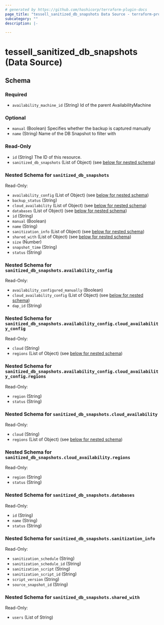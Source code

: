 ```yaml
---
# generated by https://github.com/hashicorp/terraform-plugin-docs
page_title: "tessell_sanitized_db_snapshots Data Source - terraform-provider-tessell"
subcategory: ""
description: |-
  
---
```


# tessell_sanitized_db_snapshots (Data Source)





<!-- schema generated by tfplugindocs -->
## Schema

### Required

- `availability_machine_id` (String) Id of the parent AvailabilityMachine

### Optional

- `manual` (Boolean) Specifies whether the backup is captured manually
- `name` (String) Name of the DB Snapshot to filter with

### Read-Only

- `id` (String) The ID of this resource.
- `sanitized_db_snapshots` (List of Object) (see [below for nested schema](#nestedatt--sanitized_db_snapshots))

<a id="nestedatt--sanitized_db_snapshots"></a>
### Nested Schema for `sanitized_db_snapshots`

Read-Only:

- `availability_config` (List of Object) (see [below for nested schema](#nestedobjatt--sanitized_db_snapshots--availability_config))
- `backup_status` (String)
- `cloud_availability` (List of Object) (see [below for nested schema](#nestedobjatt--sanitized_db_snapshots--cloud_availability))
- `databases` (List of Object) (see [below for nested schema](#nestedobjatt--sanitized_db_snapshots--databases))
- `id` (String)
- `manual` (Boolean)
- `name` (String)
- `sanitization_info` (List of Object) (see [below for nested schema](#nestedobjatt--sanitized_db_snapshots--sanitization_info))
- `shared_with` (List of Object) (see [below for nested schema](#nestedobjatt--sanitized_db_snapshots--shared_with))
- `size` (Number)
- `snapshot_time` (String)
- `status` (String)

<a id="nestedobjatt--sanitized_db_snapshots--availability_config"></a>
### Nested Schema for `sanitized_db_snapshots.availability_config`

Read-Only:

- `availability_configured_manually` (Boolean)
- `cloud_availability_config` (List of Object) (see [below for nested schema](#nestedobjatt--sanitized_db_snapshots--availability_config--cloud_availability_config))
- `dap_id` (String)

<a id="nestedobjatt--sanitized_db_snapshots--availability_config--cloud_availability_config"></a>
### Nested Schema for `sanitized_db_snapshots.availability_config.cloud_availability_config`

Read-Only:

- `cloud` (String)
- `regions` (List of Object) (see [below for nested schema](#nestedobjatt--sanitized_db_snapshots--availability_config--cloud_availability_config--regions))

<a id="nestedobjatt--sanitized_db_snapshots--availability_config--cloud_availability_config--regions"></a>
### Nested Schema for `sanitized_db_snapshots.availability_config.cloud_availability_config.regions`

Read-Only:

- `region` (String)
- `status` (String)




<a id="nestedobjatt--sanitized_db_snapshots--cloud_availability"></a>
### Nested Schema for `sanitized_db_snapshots.cloud_availability`

Read-Only:

- `cloud` (String)
- `regions` (List of Object) (see [below for nested schema](#nestedobjatt--sanitized_db_snapshots--cloud_availability--regions))

<a id="nestedobjatt--sanitized_db_snapshots--cloud_availability--regions"></a>
### Nested Schema for `sanitized_db_snapshots.cloud_availability.regions`

Read-Only:

- `region` (String)
- `status` (String)



<a id="nestedobjatt--sanitized_db_snapshots--databases"></a>
### Nested Schema for `sanitized_db_snapshots.databases`

Read-Only:

- `id` (String)
- `name` (String)
- `status` (String)


<a id="nestedobjatt--sanitized_db_snapshots--sanitization_info"></a>
### Nested Schema for `sanitized_db_snapshots.sanitization_info`

Read-Only:

- `sanitization_schedule` (String)
- `sanitization_schedule_id` (String)
- `sanitization_script` (String)
- `sanitization_script_id` (String)
- `script_version` (String)
- `source_snapshot_id` (String)


<a id="nestedobjatt--sanitized_db_snapshots--shared_with"></a>
### Nested Schema for `sanitized_db_snapshots.shared_with`

Read-Only:

- `users` (List of String)


